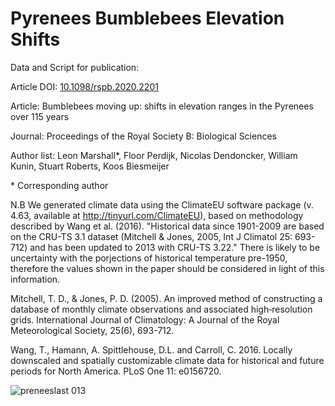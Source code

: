 # Pyrenees Bumblebees Elevation Shifts
Data and Script for publication:

Article DOI: [10.1098/rspb.2020.2201 ](10.1098/rspb.2020.2201 )

Article: Bumblebees moving up: shifts in elevation ranges in the Pyrenees over 115 years

Journal: Proceedings of the Royal Society B: Biological Sciences

Author list: Leon Marshall*, Floor Perdijk, Nicolas Dendoncker, William Kunin, Stuart Roberts, Koos Biesmeijer

\* Corresponding author

N.B We generated climate data using the ClimateEU software package (v. 4.63, available at http://tinyurl.com/ClimateEU), based on methodology described by Wang et al. (2016).
"Historical data since 1901-2009 are based on the CRU-TS 3.1 dataset (Mitchell & Jones, 2005, Int J Climatol 25: 693-712) and has been updated to 2013 with CRU-TS 3.22." There is likely to be uncertainty with the porjections of historical temperature pre-1950, therefore the values shown in the paper should be considered in light of this information. 

Mitchell, T. D., & Jones, P. D. (2005). An improved method of constructing a database of monthly climate observations and associated high‐resolution grids. International Journal of Climatology: A Journal of the Royal Meteorological Society, 25(6), 693-712. 

Wang, T., Hamann, A. Spittlehouse, D.L. and Carroll, C. 2016. Locally downscaled and spatially customizable climate data for historical and future periods for North America. PLoS One 11: e0156720.   


![preneeslast 013](https://user-images.githubusercontent.com/33490288/96590862-d0cff600-12e6-11eb-8c70-2ff50e09bf6e.jpg)

